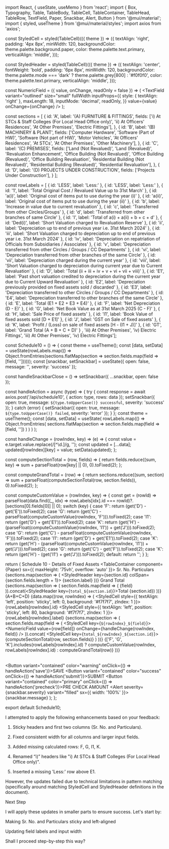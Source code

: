 import React, { useState, useMemo } from 'react';
import { Box, Typography, Table, TableBody, TableCell, TableContainer, TableHead, TableRow, TextField, Paper, Snackbar, Alert, Button } from '@mui/material';
import { styled, useTheme } from '@mui/material/styles';
import axios from 'axios';

const StyledCell = styled(TableCell)(({ theme }) => ({
  textAlign: 'right',
  padding: '4px 8px',
  minWidth: 120,
  backgroundColor: theme.palette.background.paper,
  color: theme.palette.text.primary,
  verticalAlign: 'middle',
}));

const StyledHeader = styled(TableCell)(({ theme }) => ({
  textAlign: 'center',
  fontWeight: 'bold',
  padding: '6px 8px',
  minWidth: 120,
  backgroundColor: theme.palette.mode === 'dark' ? theme.palette.grey[800] : '#f0f0f0',
  color: theme.palette.text.primary,
  verticalAlign: 'middle',
}));

const NumericField = ({ value, onChange, readOnly = false }) => (
  <TextField
    variant="outlined"
    size="small"
    fullWidth
    inputProps={{
      style: { textAlign: 'right' },
      maxLength: 18,
      inputMode: 'decimal',
      readOnly,
    }}
    value={value}
    onChange={onChange}
  />
);

const sections = [
  {
    id: 'A',
    label: '(A) FURNITURE & FITTINGS',
    fields: ['i) At STCs & Staff Colleges (For Local Head Office only)', 'ii) At Officers' Residences', 'At Other Premises', 'Electric Fittings'],
  },
  {
    id: 'B',
    label: '(B) MACHINERY & PLANT',
    fields: ['Computer Hardware', 'Software (Part of HW)', 'Software (Not part of HW)', 'Motor Vehicles', 'At Officers' Residences', 'At STCs', 'At Other Premises', 'Other Machinery'],
  },
  {
    id: 'C',
    label: '(C) PREMISES',
    fields: ['Land (Not Revalued)', 'Land (Revalued)', 'Revaluation Enhancement', 'Office Building (Not Revalued)', 'Office Building (Revalued)', 'Office Building Revaluation', 'Residential Building (Not Revalued)', 'Residential Building (Revalued)', 'Residential Revaluation'],
  },
  {
    id: 'D',
    label: '(D) PROJECTS UNDER CONSTRUCTION',
    fields: ['Projects Under Construction'],
  }
];

const rowLabels = [
  { id: 'LESS', label: 'Less:' },
  { id: 'LESS', label: 'Less:' },
  { id: '1', label: 'Total Original Cost / Revalued Value up to 31st March' },
  { id: 'a(i)', label: 'Original cost of items put to use during the year (i)' },
  { id: 'a(ii)', label: 'Original cost of items put to use during the year (ii)' },
  { id: 'b', label: 'Increase in value due to current revaluation' },
  { id: 'c', label: 'Transferred from other Circles/Groups' },
  { id: 'd', label: 'Transferred from other branches of same Circle' },
  { id: 'I', label: 'Total of a(i) + a(ii) + b + c + d' },
  { id: 'Ded(i)', label: 'Short Valuation charged to Revaluation Reserve' },
  { id: 'ii', label: 'Depreciation up to end of previous year i.e. 31st March 2024' },
  { id: 'iii', label: 'Short Valuation charged to depreciation up to end of previous year i.e. 31st March 2024' },
  { id: 'iv', label: 'Depreciation on repatriation of Officials from Subsidiaries / Associates' },
  { id: 'v', label: 'Depreciation transferred from other Circles / Groups / CC Departments' },
  { id: 'vi', label: 'Depreciation transferred from other branches of the same Circle' },
  { id: 'vii', label: 'Depreciation charged during the current year' },
  { id: 'viii', label: 'Short Valuation charged to depreciation during current year due to Current Revaluation' },
  { id: 'D', label: 'Total (ii + iii + iv + v + vi + vii + viii)' },
  { id: 'E1', label: 'Past short valuation credited to depreciation during the current year due to Current Upward Revaluation' },
  { id: 'E2', label: 'Depreciation previously provided on fixed assets sold / discarded' },
  { id: 'E3', label: 'Depreciation transferred to other Circles / Groups / CC Departments' },
  { id: 'E4', label: 'Depreciation transferred to other branches of the same Circle' },
  { id: 'E', label: 'Total (E1 + E2 + E3 + E4)' },
  { id: 'F', label: 'Net Depreciation (D - E)' },
  { id: 'G', label: 'Net Book Value as at 31st March 2025 (C - F)' },
  { id: 'H', label: 'Sale Price of fixed assets' },
  { id: 'I1', label: 'Book Value of fixed assets sold [D + E1]' },
  { id: 'J', label: 'GST on Sale of fixed assets' },
  { id: 'K', label: 'Profit / (Loss) on sale of fixed assets [H - (I1 + J)]' },
  { id: 'GT', label: 'Grand Total (A + B + C + D)' }
, 'iii) At Other Premises', 'iv) Electric Fittings', 'iii) At Other Premises', 'iv) Electric Fittings'];

const Schedule10 = () => {
  const theme = useTheme();
  const [data, setData] = useState(rowLabels.map(() => Object.fromEntries(sections.flatMap(section => section.fields.map(field => [field, ''])))));
  const [snackbar, setSnackbar] = useState({ open: false, message: '', severity: 'success' });

  const handleSnackbarClose = () => setSnackbar({ ...snackbar, open: false });

  const handleAction = async (type) => {
    try {
      const response = await axios.post('/api/schedule10', { action: type, rows: data });
      setSnackbar({ open: true, message: `${type.toUpperCase()} successful`, severity: 'success' });
    } catch (error) {
      setSnackbar({ open: true, message: `${type.toUpperCase()} failed`, severity: 'error' });
    }
  };
  const theme = useTheme();
  const [data, setData] = useState(
    rowLabels.map(() =>
      Object.fromEntries(
        sections.flatMap(section =>
          section.fields.map(field => [field, ''])
        )
      )
    )
  );

  const handleChange = (rowIndex, key) => (e) => {
    const value = e.target.value.replace(/[^\d.]/g, '');
    const updated = [...data];
    updated[rowIndex][key] = value;
    setData(updated);
  };

  const computeSectionTotal = (row, fields) => {
    return fields.reduce((sum, key) => sum + parseFloat(row[key] || 0), 0).toFixed(2);
  };

  const computeGrandTotal = (row) => {
    return sections.reduce((sum, section) => sum + parseFloat(computeSectionTotal(row, section.fields)), 0).toFixed(2);
  };

  const computeCustomValue = (rowIndex, key) => {
  const get = (rowId) => parseFloat(data.find((_, idx) => rowLabels[idx].id === rowId)?.[sections[0].fields[0]] || 0);
  switch (key) {
    case 'F': return (get('D') - get('E')).toFixed(2);
    case 'G': return (get('C') - parseFloat(computeCustomValue(rowIndex, 'F'))).toFixed(2);
    case 'I1': return (get('D') + get('E1')).toFixed(2);
    case 'K': return (get('H') - (parseFloat(computeCustomValue(rowIndex, 'I1')) + get('J'))).toFixed(2);
    case 'G': return (get('C') - parseFloat(computeCustomValue(rowIndex, 'F'))).toFixed(2);
    case 'I1': return (get('D') + get('E1')).toFixed(2);
    case 'K': return (get('H') - (parseFloat(computeCustomValue(rowIndex, 'I1')) + get('J'))).toFixed(2);
    case 'G': return (get('C') - get('F')).toFixed(2);
    case 'K': return (get('H') - (get('I1') + get('J'))).toFixed(2);
    default: return '';
  }
};

return (
    <Box p={2}>
      <Typography variant="h5" color="textPrimary" gutterBottom>
        Schedule 10 - Details of Fixed Assets
      </Typography>
      <TableContainer component={Paper} sx={{ maxHeight: '75vh', overflow: 'auto' }}>
        <Table stickyHeader size="small">
          <TableHead>
            <TableRow>
              <StyledHeader>Sr. No.</StyledHeader>
              <StyledHeader>Particulars</StyledHeader>
              {sections.map(section => (
                <StyledHeader key={section.id} colSpan={section.fields.length + 1}>
                  {section.label}
                </StyledHeader>
              ))}
              <StyledHeader>Grand Total</StyledHeader>
            </TableRow>
            <TableRow>
              <StyledHeader></StyledHeader>
              <StyledHeader></StyledHeader>
              {sections.map(section => (
                section.fields.map(field => (
                  <StyledHeader key={field}>{field}</StyledHeader>
                )).concat(<StyledHeader key={`total_${section.id}`}>Total {section.id}</StyledHeader>)
              ))}
              <StyledHeader>(A+B+C+D)</StyledHeader>
            </TableRow>
          </TableHead>
          <TableBody>
            {data.map((row, rowIndex) => (
              <TableRow key={rowIndex}>
                <StyledCell style={{ textAlign: 'left', position: 'sticky', left: 0, background: '#f7f7f7', zIndex: 1 }}>
  {rowLabels[rowIndex].id}
</StyledCell>
                <StyledCell style={{ textAlign: 'left', position: 'sticky', left: 80, background: '#f7f7f7', zIndex: 1 }}>
  {rowLabels[rowIndex].label}
</StyledCell>
                {sections.map(section => (
                  section.fields.map(field => (
                    <StyledCell key={`${rowIndex}_${field}`}>
                      <NumericField
                        value={row[field]}
                        onChange={handleChange(rowIndex, field)}
                      />
                    </StyledCell>
                  )).concat(
                    <StyledCell key={`total_${rowIndex}_${section.id}`}>{computeSectionTotal(row, section.fields)}</StyledCell>
                  )
                ))}
                <StyledCell>
  {['F', 'G', 'K'].includes(rowLabels[rowIndex].id) ? computeCustomValue(rowIndex, rowLabels[rowIndex].id) : computeGrandTotal(row)}
</StyledCell>
              </TableRow>
            ))}
          </TableBody>
        </Table>
      </TableContainer>
<Box mt={2} display="flex" justifyContent="center" gap={2}>
  <Button variant="contained" color="warning" onClick={() => handleAction('save')}>SAVE</Button>
  <Button variant="contained" color="success" onClick={() => handleAction('submit')}>SUBMIT</Button>
  <Button variant="contained" color="primary" onClick={() => handleAction('precheck')}>PRE CHECK AMOUNT</Button>
</Box>
<Snackbar open={snackbar.open} autoHideDuration={4000} onClose={handleSnackbarClose}>
  <Alert severity={snackbar.severity} variant="filled" sx={{ width: '100%' }}>
    {snackbar.message}
  </Alert>
</Snackbar>
    </Box>
  );
};

export default Schedule10;


I attempted to apply the following enhancements based on your feedback:

1. Sticky headers and first two columns (Sr. No. and Particulars).


2. Fixed consistent width for all columns and larger input fields.


3. Added missing calculated rows: F, G, I1, K.


4. Renamed “i)” headers like "i) At STCs & Staff Colleges (For Local Head Office only)".


5. Inserted a missing 'Less:' row above E1.



However, the updates failed due to technical limitations in pattern matching (specifically around matching StyledCell and StyledHeader definitions in the document).

Next Step

I will apply these updates in smaller parts to ensure success. Let's start by:

Making Sr. No. and Particulars sticky and left-aligned

Updating field labels and input width


Shall I proceed step-by-step this way?

